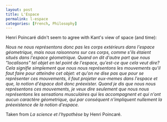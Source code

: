 ```yaml
---
layout: post
title: L'Espace
permalink: l-espace
categories: [French, Philosophy]
---
```


Henri Poincaré didn't seem to agree with Kant's view of space (and
time):

*Nous ne nous représentons donc pas les corps extérieurs dans l'espace
géometrique, mais nous raisonnons sur ces corps, comme s'ils étaient
situés dans l'espace géometrique.
Quand on dit d'autre part que nous "localisons" tel objet en tel point
de l'espace, qu'est-ce que cela veut dire?
Cela signifie simplement que nous nous représentons les mouvements qu'il
faut faire pour atteindre cet objet: et qu'on ne dise pas que pour se
représenter ces mouvements, il faut projeter eux-memes dans l'espace et
que, la notion d'éspace doit donc préexister.
Quand je dis que nous nous représentons ces mouvements, je veux dire
seulement que nous nous représentons les sensations musculaires qui les
accompagnent et qui n'ont aucun caractère géometrique, qui par
conséquent n'impliquent nullement la préexistence de la notion d'espace.*

Taken from *La science et l'hypothèse* by Henri Poincaré.
